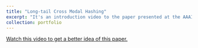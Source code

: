 ```yaml
---
title: "Long-tail Cross Modal Hashing"
excerpt: "It's an introduction video to the paper presented at the AAAI-23 Conference <br/><img src='/images/AAAI海报.png'>"
collection: portfolio
---
```


[Watch this video to get a better idea of this paper.](http://zjgao02.github.io/files/AAAI演讲.mp4)
